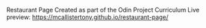 Restaurant Page
Created as part of the Odin Project Curriculum
Live preview: https://mcallistertony.github.io/restaurant-page/
